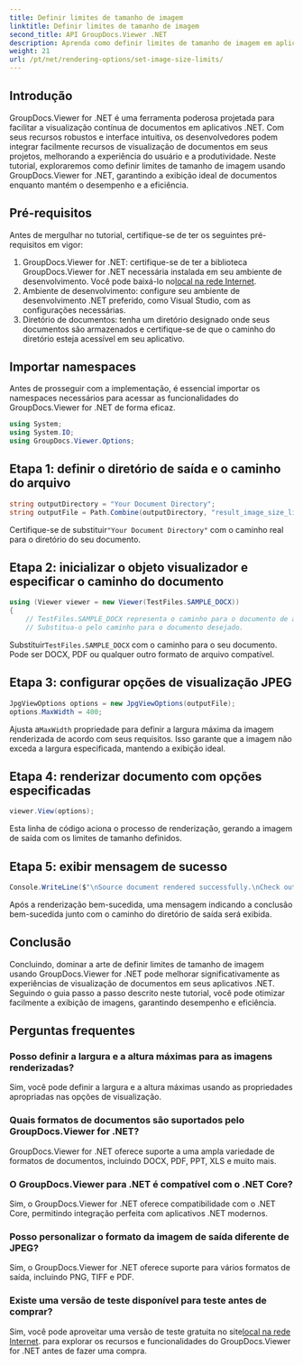 ```yaml
---
title: Definir limites de tamanho de imagem
linktitle: Definir limites de tamanho de imagem
second_title: API GroupDocs.Viewer .NET
description: Aprenda como definir limites de tamanho de imagem em aplicativos .NET sem esforço usando o GroupDocs.Viewer for .NET, aprimorando as experiências de visualização de documentos.
weight: 21
url: /pt/net/rendering-options/set-image-size-limits/
---
```

## Introdução
GroupDocs.Viewer for .NET é uma ferramenta poderosa projetada para facilitar a visualização contínua de documentos em aplicativos .NET. Com seus recursos robustos e interface intuitiva, os desenvolvedores podem integrar facilmente recursos de visualização de documentos em seus projetos, melhorando a experiência do usuário e a produtividade. Neste tutorial, exploraremos como definir limites de tamanho de imagem usando GroupDocs.Viewer for .NET, garantindo a exibição ideal de documentos enquanto mantém o desempenho e a eficiência.
## Pré-requisitos
Antes de mergulhar no tutorial, certifique-se de ter os seguintes pré-requisitos em vigor:
1.  GroupDocs.Viewer for .NET: certifique-se de ter a biblioteca GroupDocs.Viewer for .NET necessária instalada em seu ambiente de desenvolvimento. Você pode baixá-lo no[local na rede Internet](https://releases.groupdocs.com/viewer/net/).
2. Ambiente de desenvolvimento: configure seu ambiente de desenvolvimento .NET preferido, como Visual Studio, com as configurações necessárias.
3. Diretório de documentos: tenha um diretório designado onde seus documentos são armazenados e certifique-se de que o caminho do diretório esteja acessível em seu aplicativo.

## Importar namespaces
Antes de prosseguir com a implementação, é essencial importar os namespaces necessários para acessar as funcionalidades do GroupDocs.Viewer for .NET de forma eficaz.
```csharp
using System;
using System.IO;
using GroupDocs.Viewer.Options;
```
## Etapa 1: definir o diretório de saída e o caminho do arquivo
```csharp
string outputDirectory = "Your Document Directory";
string outputFile = Path.Combine(outputDirectory, "result_image_size_limit.jpg");
```
 Certifique-se de substituir`"Your Document Directory"` com o caminho real para o diretório do seu documento.
## Etapa 2: inicializar o objeto visualizador e especificar o caminho do documento
```csharp
using (Viewer viewer = new Viewer(TestFiles.SAMPLE_DOCX))
{
    // TestFiles.SAMPLE_DOCX representa o caminho para o documento de amostra.
    // Substitua-o pelo caminho para o documento desejado.
```
 Substituir`TestFiles.SAMPLE_DOCX` com o caminho para o seu documento. Pode ser DOCX, PDF ou qualquer outro formato de arquivo compatível.
## Etapa 3: configurar opções de visualização JPEG
```csharp
JpgViewOptions options = new JpgViewOptions(outputFile);
options.MaxWidth = 400;
```
 Ajusta a`MaxWidth` propriedade para definir a largura máxima da imagem renderizada de acordo com seus requisitos. Isso garante que a imagem não exceda a largura especificada, mantendo a exibição ideal.
## Etapa 4: renderizar documento com opções especificadas
```csharp
viewer.View(options);
```
Esta linha de código aciona o processo de renderização, gerando a imagem de saída com os limites de tamanho definidos.
## Etapa 5: exibir mensagem de sucesso
```csharp
Console.WriteLine($"\nSource document rendered successfully.\nCheck output in {outputDirectory}.");
```
Após a renderização bem-sucedida, uma mensagem indicando a conclusão bem-sucedida junto com o caminho do diretório de saída será exibida.

## Conclusão
Concluindo, dominar a arte de definir limites de tamanho de imagem usando GroupDocs.Viewer for .NET pode melhorar significativamente as experiências de visualização de documentos em seus aplicativos .NET. Seguindo o guia passo a passo descrito neste tutorial, você pode otimizar facilmente a exibição de imagens, garantindo desempenho e eficiência.
## Perguntas frequentes
### Posso definir a largura e a altura máximas para as imagens renderizadas?
Sim, você pode definir a largura e a altura máximas usando as propriedades apropriadas nas opções de visualização.
### Quais formatos de documentos são suportados pelo GroupDocs.Viewer for .NET?
GroupDocs.Viewer for .NET oferece suporte a uma ampla variedade de formatos de documentos, incluindo DOCX, PDF, PPT, XLS e muito mais.
### O GroupDocs.Viewer para .NET é compatível com o .NET Core?
Sim, o GroupDocs.Viewer for .NET oferece compatibilidade com o .NET Core, permitindo integração perfeita com aplicativos .NET modernos.
### Posso personalizar o formato da imagem de saída diferente de JPEG?
Sim, o GroupDocs.Viewer for .NET oferece suporte para vários formatos de saída, incluindo PNG, TIFF e PDF.
### Existe uma versão de teste disponível para teste antes de comprar?
 Sim, você pode aproveitar uma versão de teste gratuita no site[local na rede Internet](https://releases.groupdocs.com/viewer/net/). para explorar os recursos e funcionalidades do GroupDocs.Viewer for .NET antes de fazer uma compra.